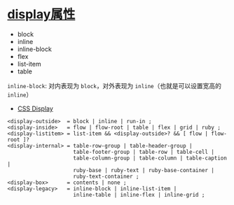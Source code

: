 # [display属性](https://developer.mozilla.org/en-US/docs/Web/CSS/display)
- block
- inline
- inline-block
- flex
- list-item
- table

`inline-block`: 对内表现为 `block`，对外表现为 `inline`（也就是可以设置宽高的 `inline`）


- [CSS Display](https://www.w3.org/TR/css-display-3/)

```
<display-outside>  = block | inline | run-in ;
<display-inside>   = flow | flow-root | table | flex | grid | ruby ;
<display-listitem> = list-item && <display-outside>? && [ flow | flow-root ]?
<display-internal> = table-row-group | table-header-group |
                     table-footer-group | table-row | table-cell |
                     table-column-group | table-column | table-caption |
                     ruby-base | ruby-text | ruby-base-container |
                     ruby-text-container ;
<display-box>      = contents | none ;
<display-legacy>   = inline-block | inline-list-item |
                     inline-table | inline-flex | inline-grid ;
```
